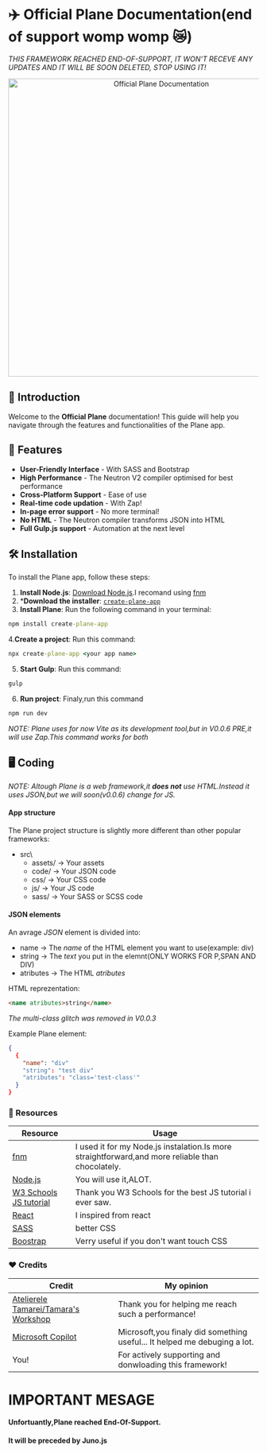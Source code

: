 # ✈️ Official Plane Documentation(end of support womp womp 😿)
*THIS FRAMEWORK REACHED END-OF-SUPPORT, IT WON'T RECEVE ANY UPDATES AND IT WILL BE SOON DELETED, STOP USING IT!*

<p align="center">
  <img src="https://github.com/user-attachments/assets/ecec99cb-ed57-453c-8c7f-787ff41a9577" alt="Official Plane Documentation" width="600"/>
</p>

## 🚀 Introduction
Welcome to the **Official Plane** documentation! This guide will help you navigate through the features and functionalities of the Plane app.

## 🌟 Features
- **User-Friendly Interface** - With SASS and Bootstrap
- **High Performance** - The Neutron V2 compiler optimised for best performance
- **Cross-Platform Support** - Ease of use
- **Real-time code updation** - With Zap!
- **In-page error support** - No more terminal!
- **No HTML** - The Neutron compiler transforms JSON into HTML
- **Full Gulp.js support** - Automation at the next level


## 🛠 Installation
To install the Plane app, follow these steps:
1. **Install Node.js**: [Download Node.js](https://nodejs.org/).I recomand using [fnm](https://github.com/Schniz/fnm)
2. ***Download the installer**: [`create-plane-app`](https://www.npmjs.com/package/create-plane-app)
3. **Install Plane**: Run the following command in your terminal:
```bat
npm install create-plane-app
```
4.**Create a project**: Run this command:
```bat
npx create-plane-app <your app name>
```
5. **Start Gulp**: Run this command:
```bat
gulp
```
6. **Run project**: Finaly,run this command
```bat
npm run dev
```


*NOTE: Plane uses for now Vite as its development tool,but in V0.0.6 PRE,it will use Zap.This command works for both*

## 🖥️ Coding
*NOTE: Altough Plane is a web framework,it **does not** use HTML.Instead it uses JSON,but we will soon(v0.0.6) change for JS.*

#### App structure
The Plane project structure is slightly more different than other popular frameworks:
- src\
    - assets/ -> Your assets
    - code/ -> Your JSON code
    - css/ -> Your CSS code
    - js/ -> Your JS code
    - sass/ -> Your SASS or SCSS code
 
#### JSON elements
An avrage *JSON* element is divided into:
- name -> The *name* of the HTML element you want to use(example: div)
- string -> The *text* you put in the elemnt(ONLY WORKS FOR P,SPAN AND DIV)
- atributes -> The HTML *atributes*

HTML reprezentation:
```html
<name atributes>string</name>
```
*The multi-class glitch was removed in V0.0.3*

Example Plane element:
```json
{
  {
    "name": "div"
    "string": "test div"
    "atributes": "class='test-class'"
  }
}
```



### 🔗 Resources
| Resource                                                                    | Usage                                                                                            |
|-----------------------------------------------------------------------------|--------------------------------------------------------------------------------------------------|
| [fnm](https://github.com/Schniz/fnm)                                        | I used it for my Node.js instalation.Is more straightforward,and more reliable than chocolately. |
| [Node.js](https://nodejs.org/api/all.html)                                  | You will use it,ALOT.                                                                            |
| [W3 Schools JS tutorial](https://www.w3schools.com/js/DEFAULT.asp)          | Thank you W3 Schools for the best JS tutorial i ever saw.                                        |
| [React](https://react.dev/learn)                                            | I inspired from react                                                                            |
| [SASS](https://sass-lang.com/documentation/)                                | better CSS                                                                                       |
| [Boostrap](https://getbootstrap.com/docs/5.0/getting-started/introduction/) | Verry useful if you don't want touch CSS                                                         |

### ❤️ Credits

| Credit                                                                       | My opinion                                                                     |
|--------------------------------------------------------------------------------|---------------------------------------------------------------------------|
| [Atelierele Tamarei/Tamara's Workshop](https://ateliereletamarei.ro/)          | Thank you for helping me reach such a performance!                        |
| [Microsoft Copilot](https://copilot.microsoft.com/chats/HoGaWfiN62FDTjUJzfdYB) | Microsoft,you finaly did something useful... It helped me debuging a lot. |
| You!                                                                           | For actively supporting and donwloading this framework!                   |



# IMPORTANT MESAGE

#### Unfortuantly,Plane reached End-Of-Support.
#### It will be preceded by Juno.js
